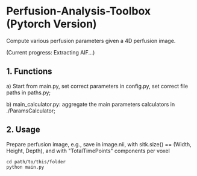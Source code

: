 # Perfusion-Analysis-Toolbox (Pytorch Version)
Compute various perfusion parameters given a 4D perfusion image. 

(Current progress: Extracting AIF...)

## 1. Functions
a) Start from main.py, set correct parameters in config.py, set correct file paths in paths.py;

b) main_calculator.py: aggregate the main parameters calculators in ./ParamsCalculator;

## 2. Usage 
Prepare perfusion image, e.g., save in image.nii, with sitk.size() == (Width, Height, Depth), and with "TotalTimePoints" components per voxel

```
cd path/to/this/folder
python main.py
```
